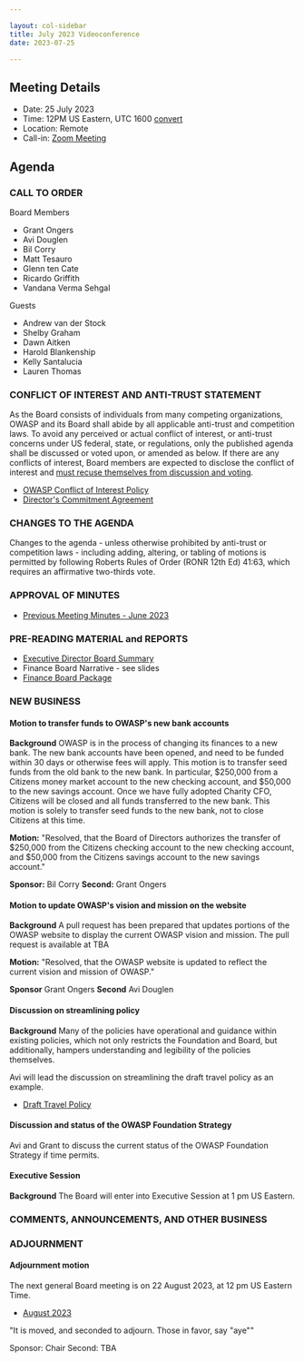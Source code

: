 ```yaml
---

layout: col-sidebar
title: July 2023 Videoconference
date: 2023-07-25

---
```


## Meeting Details

- Date: 25 July 2023
- Time: 12PM US Eastern, UTC 1600 [convert](https://www.timeanddate.com/worldclock/meetingdetails.html?year=2023&month=07&day=25&hour=16&min=0&sec=0&p1=398&p2=16&p3=110&p4=197&p5=217&p6=136&p7=179&p8=438)
- Location: Remote
- Call-in: [Zoom Meeting](https://us06web.zoom.us/j/87347729318?pwd=dVgvdFdIK01FUmdOQm90cEc0c2FGUT09)

## Agenda

### CALL TO ORDER

Board Members
- Grant Ongers
- Avi Douglen
- Bil Corry
- Matt Tesauro
- Glenn ten Cate
- Ricardo Griffith
- Vandana Verma Sehgal

Guests
- Andrew van der Stock
- Shelby Graham
- Dawn Aitken
- Harold Blankenship
- Kelly Santalucia
- Lauren Thomas


### CONFLICT OF INTEREST AND ANTI-TRUST STATEMENT

As the Board consists of individuals from many competing organizations, OWASP and its Board shall abide by all applicable anti-trust and competition laws. To avoid any perceived or actual conflict of interest, or anti-trust concerns under US federal, state, or regulations, only the published agenda shall be discussed or voted upon, or amended as below. If there are any conflicts of interest, Board members are expected to disclose the conflict of interest and [must recuse themselves from discussion and voting](https://owasp.org/www-policy/legal/bylaws#section-702-disclosure-required).

- [OWASP Conflict of Interest Policy](https://owasp.org/www-policy/operational/conflict-of-interest)
- [Director's Commitment Agreement](https://owasp.org/www-policy/legal/directors-committment-agreement)

### CHANGES TO THE AGENDA

Changes to the agenda - unless otherwise prohibited by anti-trust or competition laws - including adding, altering, or tabling of motions is permitted by following Roberts Rules of Order (RONR 12th Ed) 41:63, which requires an affirmative two-thirds vote.

### APPROVAL OF MINUTES

- [Previous Meeting Minutes - June 2023](/www-board/meetings-historical/202306)

### PRE-READING MATERIAL and REPORTS

- [Executive Director Board Summary](https://docs.google.com/presentation/d/18QJcCCVzdZM6cuCjvOd7JUzZfFdX-C0bZ-4hJBc8uKk/edit#slide=id.g1f83155140a_0_29)
- Finance Board Narrative - see slides
- [Finance Board Package](TBA)

### NEW BUSINESS

#### Motion to transfer funds to OWASP's new bank accounts

**Background** OWASP is in the process of changing its finances to a new bank. The new bank accounts have been opened, and need to be funded within 30 days or otherwise fees will apply. This motion is to transfer seed funds from the old bank to the new bank. In particular, \$250,000 from a Citizens money market account to the new checking account, and \$50,000 to the new savings account. Once we have fully adopted Charity CFO, Citizens will be closed and all funds transferred to the new bank. This motion is solely to transfer seed funds to the new bank, not to close Citizens at this time.

**Motion:** "Resolved, that the Board of Directors authorizes the transfer of \$250,000 from the Citizens checking account to the new checking account, and \$50,000 from the Citizens savings account to the new savings account."

**Sponsor:** Bil Corry
**Second:** Grant Ongers

#### Motion to update OWASP's vision and mission on the website

**Background** A pull request has been prepared that updates portions of the OWASP website to display the current OWASP vision and mission. The pull request is available at TBA

**Motion:** "Resolved, that the OWASP website is updated to reflect the current vision and mission of OWASP."

**Sponsor** Grant Ongers
**Second** Avi Douglen

#### Discussion on streamlining policy

**Background** Many of the policies have operational and guidance within existing policies, which not only restricts the Foundation and Board, but additionally, hampers understanding and legibility of the policies themselves. 

Avi will lead the discussion on streamlining the draft travel policy as an example.

- [Draft Travel Policy](https://docs.google.com/document/d/1wxxPngbBUGTG9DjWmWPONhLHkEeWxK6LiowgmOQoxU0/edit?usp=sharing)

#### Discussion and status of the OWASP Foundation Strategy

Avi and Grant to discuss the current status of the OWASP Foundation Strategy if time permits.

#### Executive Session

**Background** The Board will enter into Executive Session at 1 pm US Eastern.

### COMMENTS, ANNOUNCEMENTS, AND OTHER BUSINESS

### ADJOURNMENT

#### Adjournment motion

The next general Board meeting is on 22 August 2023, at 12 pm US Eastern Time.

- [August 2023](https://owasp.org/www-board/meetings/202308.html)

"It is moved, and seconded to adjourn. Those in favor, say "aye""

Sponsor: Chair
Second: TBA
